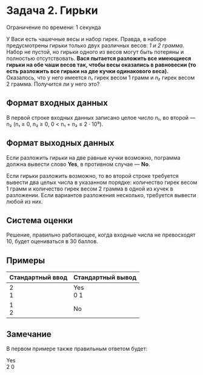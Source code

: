 # Задача 2. Гирьки

Ограничение по времени: 1 секунда

У Васи есть чашечные весы и набор гирек. Правда, в наборе предусмотрены гирьки только двух различных весов: _1 и 2 грамма_. Набор не пустой, но гирьки одного из весов могут быть потеряны и полностью отсутствовать. **Вася пытается разложить все имеющиеся гирьки на обе чаши весов так, чтобы весы оказались в равновесии (то есть разложить все гирьки на две кучки одинакового веса).** Оказалось, что у него имеется _n₁_ гирек весом 1 грамм и _n₂_ гирек весом 2 грамма. Получится ли у него это?


## Формат входных данных
В первой строке входных данных записано целое число _n₁_, во второй — n₂ (n₁ ≥ 0, n₂ ≥ 0, 0 < n₁ + n₂ ≤ 2 · 10⁹).


## Формат выходных данных
Если разложить гирьки на две равные кучки возможно, пограмма должна вывести слово **Yes**, в противном случае — **No**.

Если гирьки разложить возможно, то во второй строке требуется вывести два целых числа в указанном порядке: количество гирек весом 1 грамм и количество гирек весом 2 грамма в одной из кучек в разложении. Если вариантов разложения несколько, требуется вывести любой из них.


## Система оценки
Решение, правильно работающее, когда входные числа не превосходят 10, будет оцениваться в 30 баллов.


## Примеры
| Стандартный ввод | Стандартный вывод |
|----|---|
| 2<br>1 | Yes<br>0 1|
| 1<br>2 | No |


## Замечание
В первом примере также правильным ответом будет:

Yes<br>2 0